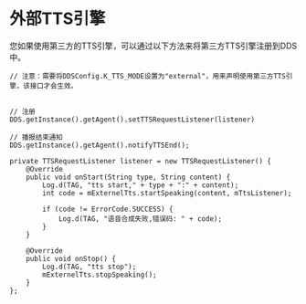 # 外部TTS引擎

您如果使用第三方的TTS引擎，可以通过以下方法来将第三方TTS引擎注册到DDS中。
    
    // 注意：需要将DDSConfig.K_TTS_MODE设置为"external"，用来声明使用第三方TTS引擎，该接口才会生效。
    
    
    // 注册
    DDS.getInstance().getAgent().setTTSRequestListener(listener)
    
    // 播报结束通知
    DDS.getInstance().getAgent().notifyTTSEnd();
    
    private TTSRequestListener listener = new TTSRequestListener() {
        @Override
        public void onStart(String type, String content) {
            Log.d(TAG, "tts start," + type + ":" + content);
            int code = mExternelTts.startSpeaking(content, mTtsListener);
    
            if (code != ErrorCode.SUCCESS) {
                Log.d(TAG, "语音合成失败,错误码: " + code);
            }
        }
    
        @Override
        public void onStop() {
            Log.d(TAG, "tts stop");
            mExternelTts.stopSpeaking();
        }
    };
